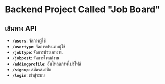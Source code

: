 # Backend Project Called "Job Board"
## เส้นทาง API
- **`/users`**: จัดการผู้ใช้
- **`/usertype`**: จัดการประเภทผู้ใช้
- **`/jobtype`**: จัดการประเภทงาน
- **`/jobpost`**: จัดการโพสต์งาน
- **`/addimgprofile`**: อัพโหลดภาพโปรไฟล์
- **`/signup`**: สมัครสมาชิก
- **`/login`**: เข้าสู่ระบบ
